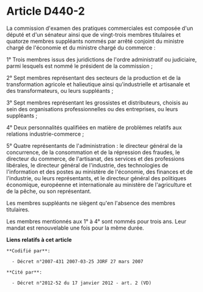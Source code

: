 # Article D440-2

La commission d'examen des pratiques commerciales est composée d'un député et d'un sénateur ainsi que de vingt-trois membres
titulaires et quatorze membres suppléants nommés par arrêté conjoint du ministre chargé de l'économie et du ministre chargé
du commerce :

1° Trois membres issus des juridictions de l'ordre administratif ou judiciaire, parmi lesquels est nommé le président de la
commission ;

2° Sept membres représentant des secteurs de la production et de la transformation agricole et halieutique ainsi
qu'industrielle et artisanale et des transformateurs, ou leurs suppléants ;

3° Sept membres représentant les grossistes et distributeurs, choisis au sein des organisations professionnelles ou des
entreprises, ou leurs suppléants ;

4° Deux personnalités qualifiées en matière de problèmes relatifs aux relations industrie-commerce ;

5° Quatre représentants de l'administration : le directeur général de la concurrence, de la consommation et de la répression
des fraudes, le directeur du commerce, de l'artisanat, des services et des professions libérales, le directeur général de
l'industrie, des technologies de l'information et des postes au ministère de l'économie, des finances et de l'industrie, ou
leurs représentants, et le directeur général des politiques économique, européenne et internationale au ministère de
l'agriculture et de la pêche, ou son représentant.

Les membres suppléants ne siègent qu'en l'absence des membres titulaires.

Les membres mentionnés aux 1° à 4° sont nommés pour trois ans. Leur mandat est renouvelable une fois pour la même durée.

**Liens relatifs à cet article**

	**Codifié par**:

	  - Décret n°2007-431 2007-03-25 JORF 27 mars 2007

	**Cité par**:

	  - Décret n°2012-52 du 17 janvier 2012 - art. 2 (VD)
